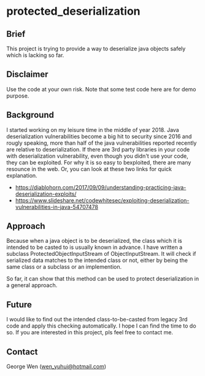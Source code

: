# protected_deserialization


## Brief
This project is trying to provide a way to deserialize java objects safely which is lacking so far. 


## Disclaimer
Use the code at your own risk. 
Note that some test code here are for demo purpose.


## Background
I started working on my leisure time in the middle of year 2018. Java deserialization vulnerabilities become a big hit to security since 2016 and rougly speaking, more than half of the java vulnerabilities reported recently are relative to deserialization. If there are 3rd party libraries in your code with deserialization vulnerability, even though you didn't use your code, they can be exploited. For why it is so easy to bexploited, there are many resounce in the web. Or, you can look at these two links for quick explanation. 

- https://diablohorn.com/2017/09/09/understanding-practicing-java-deserialization-exploits/  
- https://www.slideshare.net/codewhitesec/exploiting-deserialization-vulnerabilities-in-java-54707478 


## Approach
Because when a java object is to be deserialized, the class which it is intended to be casted to is usually known in advance. I have written a subclass ProtectedObjectInputStream of ObjectInputStream. It will check if serialized data matches to the intended class or not, either by being the same class or a subclass or an implemention. 

So far, it can show that this method can be used to protect deserialization in a general approach. 

## Future
I would like to find out the intended class-to-be-casted from legacy 3rd code and apply this checking automatically. I hope I can find the time to do so. If you are interested in this project, pls feel free to contact me.


## Contact
George Wen (wen_yuhui@hotmail.com)



